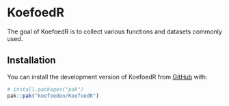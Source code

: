 
<!-- README.md is generated from README.Rmd. Please edit that file -->

# KoefoedR

<!-- badges: start -->
<!-- badges: end -->

The goal of KoefoedR is to collect various functions and datasets
commonly used.

## Installation

You can install the development version of KoefoedR from
[GitHub](https://github.com/) with:

``` r
# install.packages("pak")
pak::pak("koefoeden/KoefoedR")
```
